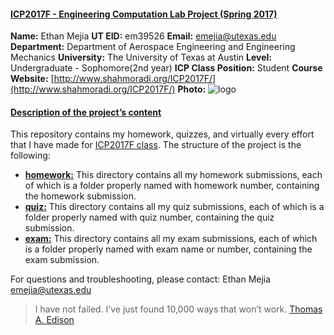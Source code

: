 #### [ICP2017F - Engineering Computation Lab Project (Spring 2017)](#firstHead)

**Name:** Ethan Mejia
**UT EID:** em39526
**Email:** emejia@utexas.edu
**Department:** Department of Aerospace Engineering and Engineering Mechanics
**University:** The University of Texas at Austin
**Level:** Undergraduate - Sophomore(2nd year)
**ICP Class Position:** Student
**Course Website:** [http://www.shahmoradi.org/ICP2017F/](http://www.shahmoradi.org/ICP2017F/)
**Photo:** ![logo](http://i.imgur.com/hfyeQmv.jpg)

#### [Description of the project’s content](#secondHead)

This repository contains my homework, quizzes, and virtually every effort that I have made for [ICP2017F class](http://www.shahmoradi.org/ICP2017F/). The structure of the project is the following:

*   **[homework:](https://github.com/mufc1111/COE301/tree/master/homework)** This directory contains all my homework submissions, each of which is a folder properly named with homework number, containing the homework submission.
*   **[quiz:](https://github.com/mufc1111/COE301/tree/master/quiz)** This directory contains all my quiz submissions, each of which is a folder properly named with quiz number, containing the quiz submission.
*   **[exam:](https://github.com/mufc1111/COE301/tree/master/exam)** This directory contains all my exam submissions, each of which is a folder properly named with exam name or number, containing the exam submission.

For questions and troubleshooting, please contact:
Ethan Mejia
emejia@utexas.edu

> I have not failed. I’ve just found 10,000 ways that won’t work.
> [Thomas A. Edison](https://en.wikipedia.org/wiki/Thomas_Edison)
